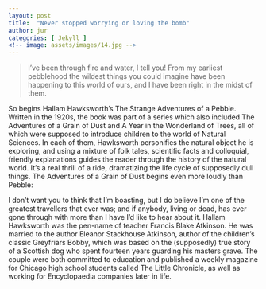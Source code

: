 ```yaml
---
layout: post
title:  "Never stopped worrying or loving the bomb"
author: jur
categories: [ Jekyll ]
<!-- image: assets/images/14.jpg -->
---
```

> I’ve been through fire and water, I tell you! From my earliest pebblehood the wildest things you could imagine have been happening to this world of ours, and I have been right in the midst of them.

So begins Hallam Hawksworth’s The Strange Adventures of a Pebble. Written in the 1920s, the book was part of a series which also included The Adventures of a Grain of Dust and A Year in the Wonderland of Trees, all of which were supposed to introduce children to the world of Natural Sciences. In each of them, Hawksworth personifies the natural object he is exploring, and using a mixture of folk tales, scientific facts and colloquial, friendly explanations guides the reader through the history of the natural world. It’s a real thrill of a ride, dramatizing the life cycle of supposedly dull things. The Adventures of a Grain of Dust begins even more loudly than Pebble:

I don’t want you to think that I’m boasting, but I do believe I’m one of the greatest travellers that ever was; and if anybody, living or dead, has ever gone through with more than I have I’d like to hear about it.
Hallam Hawksworth was the pen-name of teacher Francis Blake Atkinson. He was married to the author Eleanor Stackhouse Atkinson, author of the children’s classic Greyfriars Bobby, which was based on the (supposedly) true story of a Scottish dog who spent fourteen years guarding his masters grave. The couple were both committed to education and published a weekly magazine for Chicago high school students called The Little Chronicle, as well as working for Encyclopaedia companies later in life.
